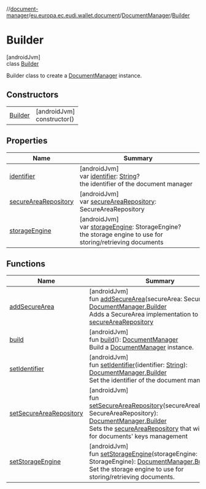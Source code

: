 //[document-manager](../../../../index.md)/[eu.europa.ec.eudi.wallet.document](../../index.md)/[DocumentManager](../index.md)/[Builder](index.md)

# Builder

[androidJvm]\
class [Builder](index.md)

Builder class to create a [DocumentManager](../index.md) instance.

## Constructors

| | |
|---|---|
| [Builder](-builder.md) | [androidJvm]<br>constructor() |

## Properties

| Name | Summary |
|---|---|
| [identifier](identifier.md) | [androidJvm]<br>var [identifier](identifier.md): [String](https://kotlinlang.org/api/latest/jvm/stdlib/kotlin-stdlib/kotlin/-string/index.html)?<br>the identifier of the document manager |
| [secureAreaRepository](secure-area-repository.md) | [androidJvm]<br>var [secureAreaRepository](secure-area-repository.md): SecureAreaRepository |
| [storageEngine](storage-engine.md) | [androidJvm]<br>var [storageEngine](storage-engine.md): StorageEngine?<br>the storage engine to use for storing/retrieving documents |

## Functions

| Name | Summary |
|---|---|
| [addSecureArea](add-secure-area.md) | [androidJvm]<br>fun [addSecureArea](add-secure-area.md)(secureArea: SecureArea): [DocumentManager.Builder](index.md)<br>Adds a SecureArea implementation to [secureAreaRepository](secure-area-repository.md) |
| [build](build.md) | [androidJvm]<br>fun [build](build.md)(): [DocumentManager](../index.md)<br>Build a [DocumentManager](../index.md) instance. |
| [setIdentifier](set-identifier.md) | [androidJvm]<br>fun [setIdentifier](set-identifier.md)(identifier: [String](https://kotlinlang.org/api/latest/jvm/stdlib/kotlin-stdlib/kotlin/-string/index.html)): [DocumentManager.Builder](index.md)<br>Set the identifier of the document manager. |
| [setSecureAreaRepository](set-secure-area-repository.md) | [androidJvm]<br>fun [setSecureAreaRepository](set-secure-area-repository.md)(secureAreaRepository: SecureAreaRepository): [DocumentManager.Builder](index.md)<br>Sets the [secureAreaRepository](set-secure-area-repository.md) that will be used for documents' keys management |
| [setStorageEngine](set-storage-engine.md) | [androidJvm]<br>fun [setStorageEngine](set-storage-engine.md)(storageEngine: StorageEngine): [DocumentManager.Builder](index.md)<br>Set the storage engine to use for storing/retrieving documents. |
